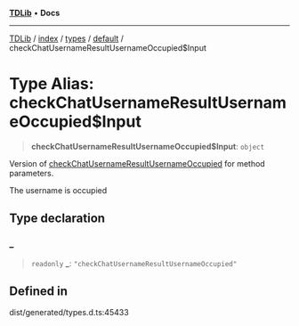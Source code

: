 [**TDLib**](../../../../../../README.md) • **Docs**

***

[TDLib](../../../../../../modules.md) / [index](../../../../../README.md) / [types](../../../README.md) / [default](../README.md) / checkChatUsernameResultUsernameOccupied$Input

# Type Alias: checkChatUsernameResultUsernameOccupied$Input

> **checkChatUsernameResultUsernameOccupied$Input**: `object`

Version of [checkChatUsernameResultUsernameOccupied](checkChatUsernameResultUsernameOccupied.md) for method parameters.

The username is occupied

## Type declaration

### \_

> `readonly` **\_**: `"checkChatUsernameResultUsernameOccupied"`

## Defined in

dist/generated/types.d.ts:45433
